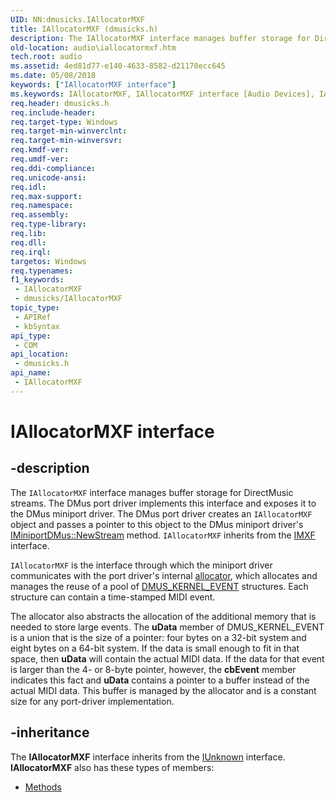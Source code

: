 ```yaml
---
UID: NN:dmusicks.IAllocatorMXF
title: IAllocatorMXF (dmusicks.h)
description: The IAllocatorMXF interface manages buffer storage for DirectMusic streams.
old-location: audio\iallocatormxf.htm
tech.root: audio
ms.assetid: 4ed81d77-e140-4633-8582-d21170ecc645
ms.date: 05/08/2018
keywords: ["IAllocatorMXF interface"]
ms.keywords: IAllocatorMXF, IAllocatorMXF interface [Audio Devices], IAllocatorMXF interface [Audio Devices],described, audio.iallocatormxf, audmp-routines_3ab3f61f-aa26-4a37-b1ff-68c1b0ae97c4.xml, dmusicks/IAllocatorMXF
req.header: dmusicks.h
req.include-header: 
req.target-type: Windows
req.target-min-winverclnt: 
req.target-min-winversvr: 
req.kmdf-ver: 
req.umdf-ver: 
req.ddi-compliance: 
req.unicode-ansi: 
req.idl: 
req.max-support: 
req.namespace: 
req.assembly: 
req.type-library: 
req.lib: 
req.dll: 
req.irql: 
targetos: Windows
req.typenames: 
f1_keywords:
 - IAllocatorMXF
 - dmusicks/IAllocatorMXF
topic_type:
 - APIRef
 - kbSyntax
api_type:
 - COM
api_location:
 - dmusicks.h
api_name:
 - IAllocatorMXF
---
```


# IAllocatorMXF interface


## -description

The <code>IAllocatorMXF</code> interface manages buffer storage for DirectMusic streams. The DMus port driver implements this interface and exposes it to the DMus miniport driver. The DMus port driver creates an <code>IAllocatorMXF</code> object and passes a pointer to this object to the DMus miniport driver's <a href="https://docs.microsoft.com/windows-hardware/drivers/ddi/dmusicks/nf-dmusicks-iminiportdmus-newstream">IMiniportDMus::NewStream</a> method. <code>IAllocatorMXF</code> inherits from the <a href="https://docs.microsoft.com/windows-hardware/drivers/ddi/dmusicks/nn-dmusicks-imxf">IMXF</a> interface.

<code>IAllocatorMXF</code> is the interface through which the miniport driver communicates with the port driver's internal <a href="https://docs.microsoft.com/windows-hardware/drivers/audio/allocator">allocator</a>, which allocates and manages the reuse of a pool of <a href="https://docs.microsoft.com/windows-hardware/drivers/ddi/dmusicks/ns-dmusicks-_dmus_kernel_event">DMUS_KERNEL_EVENT</a> structures. Each structure can contain a time-stamped MIDI event.

The allocator also abstracts the allocation of the additional memory that is needed to store large events. The <b>uData</b> member of DMUS_KERNEL_EVENT is a union that is the size of a pointer: four bytes on a 32-bit system and eight bytes on a 64-bit system. If the data is small enough to fit in that space, then <b>uData</b> will contain the actual MIDI data. If the data for that event is larger than the 4- or 8-byte pointer, however, the <b>cbEvent</b> member indicates this fact and <b>uData</b> contains a pointer to a buffer instead of the actual MIDI data. This buffer is managed by the allocator and is a constant size for any port-driver implementation.

## -inheritance

The <b xmlns:loc="http://microsoft.com/wdcml/l10n">IAllocatorMXF</b> interface inherits from the <a href="https://docs.microsoft.com/windows/win32/api/unknwn/nn-unknwn-iunknown">IUnknown</a> interface. <b>IAllocatorMXF</b> also has these types of members:
<ul>
<li><a href="https://docs.microsoft.com/">Methods</a></li>
</ul>

